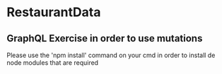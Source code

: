 # RestaurantData
## GraphQL Exercise in order to use mutations 

Please use the 'npm install' command on your cmd in order to install de node modules that are required
